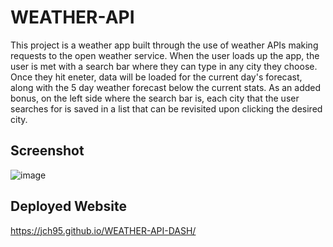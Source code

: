 # WEATHER-API

This project is a weather app built through the use of weather APIs making requests to the open weather service. 
When the user loads up the app, the user is met with a search bar where they can type in any city they choose. 
Once they hit eneter, data will be loaded for the current day's forecast, along with the 5 day weather forecast 
below the current stats. As an added bonus, on the left side where the search bar is, each city that the user 
searches for is saved in a list that can be revisited upon clicking the desired city.

## Screenshot
![image](https://user-images.githubusercontent.com/94874020/169657820-b5821d6d-16de-43aa-9eab-b407d312928b.png)


## Deployed Website
https://jch95.github.io/WEATHER-API-DASH/
